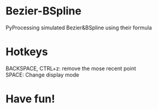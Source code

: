 # Bezier-BSpline
PyProcessing simulated Bezier&amp;BSpline using their formula

# Hotkeys
  BACKSPACE, CTRL+z: remove the mose recent point<br />
  SPACE: Change display mode<br />
  
# Have fun!
